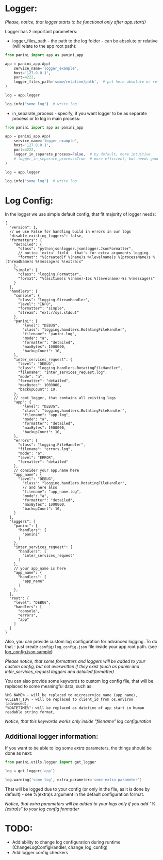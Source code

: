 # Logger:
*Please, notice, that logger starts to be functional only after app.start()*

Logger has 2 important parameters:
- logger_files_path - the path to the log folder - can be absolute or relative (will relate to the app root path):

```python
from panini import app as panini_app

app = panini_app.App(
    service_name='logger_example',
    host='127.0.0.1',
    port=4222,
    logger_files_path='some/relative/path',  # put here absolute or relative path
)

log = app.logger

log.info("some log")  # write log

```
- in_separate_process - specify, if you want logger to be as separate process or to log in main process:

```python
from panini import app as panini_app

app = panini_app.App(
    service_name='logger_example',
    host='127.0.0.1',
    port=4222,
    logger_in_separate_process=False,  # by default, more intuitive
    # logger_in_separate_process=True  # more efficient, but needs good understanding of process
)

log = app.logger

log.info("some log")  # write log

```

# Log Config:

In the logger we use simple default config, that fit majority of logger needs:
```json5
{
  "version": 1,
  // we use False for handling build in errors in our logs
  "disable_existing_loggers": false,
  "formatters": {
    "detailed": {
      "class": "pythonjsonlogger.jsonlogger.JsonFormatter",
      // notice 'extra' field - that's for extra arguments logging
      "format": "%(created)f %(name)s %(levelname)s %(processName)s %(threadName)s %(message)s %(extra)s"
    },
    "simple": {
      "class": "logging.Formatter",
      "format": "%(asctime)s %(name)-15s %(levelname)-8s %(message)s"
    }
  },
  "handlers": {
    "console": {
      "class": "logging.StreamHandler",
      "level": "INFO",
      "formatter": "simple",
      "stream": "ext://sys.stdout"
    },
    "panini": {
        "level": "DEBUG",
        "class": "logging.handlers.RotatingFileHandler",
        "filename": "panini.log",
        "mode": "a",
        "formatter": "detailed",
        "maxBytes": 1000000,
        "backupCount": 10,
    },
    "inter_services_request": {
      "level": "DEBUG",
      "class": "logging.handlers.RotatingFileHandler",
      "filename": "inter_services_request.log",
      "mode": "a",
      "formatter": "detailed",
      "maxBytes": 1000000,
      "backupCount": 10,
    },
    // root logger, that contains all existing logs
    "app": {
        "level": "DEBUG",
        "class": "logging.handlers.RotatingFileHandler",
        "filename": "app.log",
        "mode": "a",
        "formatter": "detailed",
        "maxBytes": 1000000,
        "backupCount": 10,
    },
    "errors": {
      "class": "logging.FileHandler",
      "filename": "errors.log",
      "mode": "a",
      "level": "ERROR",
      "formatter": "detailed"
    },
    // consider your app.name here
    "app_name": {
      "level": "DEBUG",
        "class": "logging.handlers.RotatingFileHandler",
        // and here also
        "filename": "app_name.log",
        "mode": "a",
        "formatter": "detailed",
        "maxBytes": 1000000,
        "backupCount": 10,
    }
  },
  "loggers": {
    "panini": {
      "handlers": [
        "panini"
      ]
    },
    "inter_services_request": {
      "handlers": [
        "inter_services_request"
      ]
    },
    // your app_name is here
    "app_name": {
      "handlers": [
        "app_name"
      ]
    },
  },
  "root": {
    "level": "DEBUG",
    "handlers": [
      "console",
      "errors",
      "app"
    ]
  }
}
```

Also, you can provide custom log configuration for advanced logging.
To do that - just create `config/log_config.json` file inside your app root path.
(see [log_config.json.sample](../../examples/simple_examples/config/log_config.json.sample))

*Please notice, that some formatters and loggers will be added to your custom config,
but not overwritten if they exist (such as panini and inter_services_request loggers
and detailed formatter)*

You can also provide some keywords to custom log config file, that will be replaced to
some meaningful data, such as:
```
%MS_NAME% - will be replaced to microservice name (app_name),
%CLIENT_ID% - will be replaced to client_id from os.environ (advanced),
"%DATETIME%": will be replaced as datetime of app start in human readable string format,
```

*Notice, that this keywords works only inside "filename" log configuration*

## Additional logger information:
If you want to be able to log some *extra* parameters, the things should be done as next:
```python
from panini.utils.logger import get_logger

log = get_logger('app')

log.warning('some log', extra_parameter='some extra parameter')
```
That will be logged due to your config (or only in the file, as it is done by default) -
see %(extra)s argument in the default configuration format. 

*Notice, that extra parameters will be added to your logs only if you add "%(extra)s" to your log config formatter*

# TODO:

- Add ability to change log configuration during runtime (ChangeLogConfigHandler, change_log_config)
- Add logger config checkers